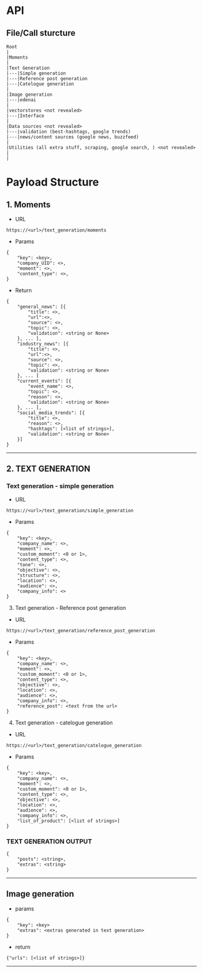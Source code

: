 # API


## File/Call sturcture

```
Root
|
|Moments
|
|Text Generation
|---|Simple generation
|---|Reference post generation
|---|Catelogue generation
|
|Image generation
|---|edenai
|
|vectorstores <not revealed>
|---|Interface
|
|Data sources <not revealed>
|---|validation (best-hashtags, google trends)
|---|news/content sources (google news, buzzfeed)
|
|Utilities (all extra stuff, scraping, google search, ) <not revealed>
|
|
```

# Payload Structure

## 1. Moments

* URL
```
https://<url>/text_generation/moments
```

* Params
```
{
    "key": <key>,
    "company_UID": <>,
    "moment": <>,
    "content_type": <>,
}
```

* Return
```
{
    "general_news": [{
        "title": <>,
        "url":<>,
        "source": <>,
        "topic": <>,
        "validation": <string or None>
    }, ... ],
    "industry_news": [{
        "title": <>,
        "url":<>,
        "source": <>,
        "topic": <>,
        "validation": <string or None>    
    }, ... ]
    "current_events": [{
        "event_name": <>,
        "topic": <>,
        "reason": <>,
        "validation": <string or None>
    }, ... ],
    "social_media_trends": [{
        "title": <>,
        "reason": <>,
        "hashtags": [<list of strings>],
        "validation": <string or None>
    }]
}
```

<hr>

## 2. TEXT GENERATION

### Text generation - simple generation

* URL
```
https://<url>/text_generation/simple_generation
```

* Params
```
{
    "key": <key>,
    "company_name": <>,
    "moment": <>,
    "custom_moment": <0 or 1>,
    "content_type": <>,
    "tone": <>,
    "objective": <>,
    "structure": <>,
    "location": <>,
    "audience": <>,
    "company_info": <>
}
```

3. Text generation - Reference post generation

* URL
```
https://<url>/text_generation/reference_post_generation
```

* Params
```
{
    "key": <key>,
    "company_name": <>,
    "moment": <>,
    "custom_moment": <0 or 1>,
    "content_type": <>,
    "objective": <>,
    "location": <>,
    "audience": <>,
    "company_info": <>,
    "reference_post": <text from the url>
}
```

4. Text generation - catelogue generation

* URL
```
https://<url>/text_generation/catelogue_generation
```

* Params
```
{
    "key": <key>,
    "company_name": <>,
    "moment": <>,
    "custom_moment": <0 or 1>,
    "content_type": <>,
    "objective": <>,
    "location": <>,
    "audience": <>,
    "company_info": <>,
    "list_of_product": [<list of strings>]
}
```

### TEXT GENERATION OUTPUT

```
{
    "posts": <string>,
    "extras": <string>
}
```

<hr>

## Image generation

* params
```
{
    "key": <key>
    "extras": <extras generated in text generation>
}
```

* return
```
{"urls": [<list of strings>]}
```

<hr>

